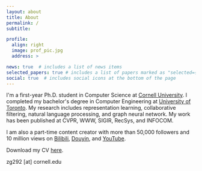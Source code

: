 ```yaml
---
layout: about
title: About
permalink: /
subtitle: 

profile:
  align: right
  image: prof_pic.jpg
  address: >

news: true  # includes a list of news items
selected_papers: true # includes a list of papers marked as "selected={true}"
social: true  # includes social icons at the bottom of the page
---
```


I'm a first-year Ph.D. student in Computer Science at <a href="https://www.cs.cornell.edu/">Cornell University</a>. I completed my bachelor's degree in Computer Engineering at <a href="https://www.engineering.utoronto.ca/">University of Toronto</a>. My research includes representation learning, collaborative filtering, natural language processing, and graph neural network. My work has been published at CVPR, WWW, SIGIR, RecSys, and INFOCOM.

I am also a part-time content creator with more than 50,000 followers and 10 million views on [Bilibili](https://space.bilibili.com/537049440), [Douyin](https://www.douyin.com/user/MS4wLjABAAAAmk2iWqbZmPZZfGJBKYwdhxciN6D24MsoaagyrSWbK6eQxObsfmIFFINyM3RLqnOc), and [YouTube](https://www.youtube.com/c/gitbag).

Download my CV [here](/assets/pdf/Zhaolin_Gao_CV.pdf).

zg292 [at] cornell.edu

<!-- Part-time content creator with more than 50,000 followers and 10 million views on [Bilibili](https://space.bilibili.com/537049440), [Douyin](https://www.douyin.com/user/MS4wLjABAAAAmk2iWqbZmPZZfGJBKYwdhxciN6D24MsoaagyrSWbK6eQxObsfmIFFINyM3RLqnOc), and [YouTube](https://www.youtube.com/c/gitbag).
 -->

<!-- Write your biography here. Tell the world about yourself. Link to your favorite [subreddit](http://reddit.com). You can put a picture in, too. The code is already in, just name your picture `prof_pic.jpg` and put it in the `img/` folder.

Put your address / P.O. box / other info right below your picture. You can also disable any these elements by editing `profile` property of the YAML header of your `_pages/about.md`. Edit `_bibliography/papers.bib` and Jekyll will render your [publications page](/al-folio/publications/) automatically.

Link to your social media connections, too. This theme is set up to use [Font Awesome icons](http://fortawesome.github.io/Font-Awesome/) and [Academicons](https://jpswalsh.github.io/academicons/), like the ones below. Add your Facebook, Twitter, LinkedIn, Google Scholar, or just disable all of them. -->
